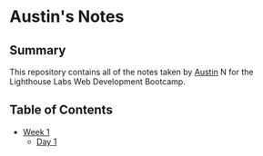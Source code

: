 # Austin's Notes

## Summary 

This repository contains all of the notes taken by [Austin](https://github.com/MistaTG) N for the Lighthouse Labs Web Development Bootcamp.

## Table of Contents

* [Week 1](/Week_1)
  * [Day 1](/Week_1/Day_1)